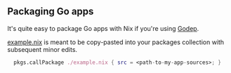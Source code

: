 ## Packaging Go apps

It's quite easy to package Go apps with Nix if you're using [Godep](https://github.com/tools/godep).

[example.nix](example.nix) is meant to be copy-pasted into your packages
collection with subsequent minor edits.

```nix
  pkgs.callPackage ./example.nix { src = <path-to-my-app-sources>; }
```
